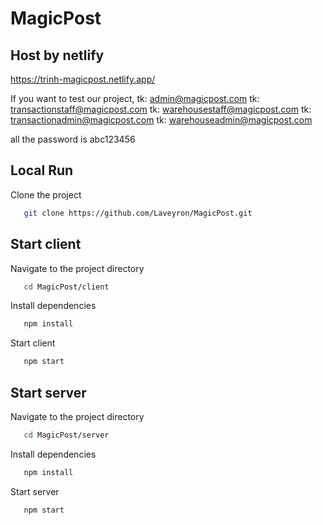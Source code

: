 # MagicPost

## Host by netlify
https://trinh-magicpost.netlify.app/

If you want to test our project,
tk: admin@magicpost.com
tk: transactionstaff@magicpost.com
tk: warehousestaff@magicpost.com
tk: transactionadmin@magicpost.com
tk: warehouseadmin@magicpost.com

all the password is abc123456

## Local Run

Clone the project

```bash
   git clone https://github.com/Laveyron/MagicPost.git
```

## Start client

Navigate to the project directory

```bash
   cd MagicPost/client
```

Install dependencies

```bash
   npm install
```

Start client

```bash
   npm start
```

## Start server

Navigate to the project directory

```bash
   cd MagicPost/server
```

Install dependencies

```bash
   npm install
```

Start server

```bash
   npm start
```



